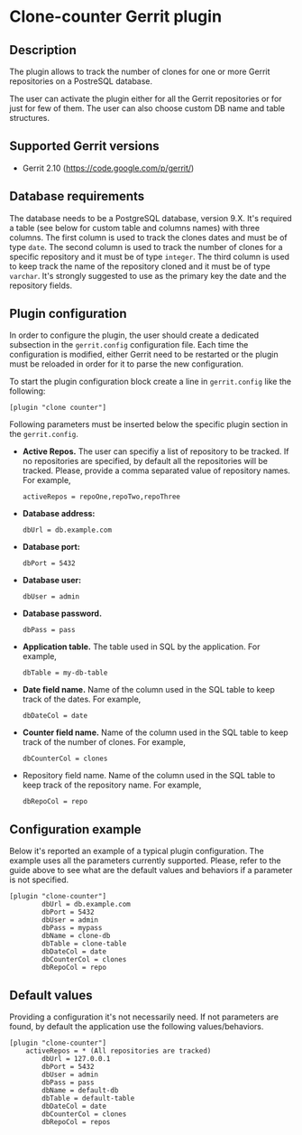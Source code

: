 Clone-counter Gerrit plugin
=========================================

Description
-----------
The plugin allows to track the number of clones for one or more Gerrit repositories on a PostreSQL database.

The user can activate the plugin either for all the Gerrit repositories or for just for few of them.
The user can also choose custom DB name and table structures.

Supported Gerrit versions
-------------------------
- Gerrit 2.10 (https://code.google.com/p/gerrit/)

Database requirements
---------------------
The database needs to be a PostgreSQL database, version 9.X.
It's required a table (see below for custom table and columns names) with three columns.
The first column is used to track the clones dates and must be of type `date`.
The second column is used to track the number of clones for a specific repository and it must be of type `integer`.
The third column is used to keep track the name of the repository cloned and it must be of type `varchar`.
It's strongly suggested to use as the primary key the date and the repository fields.

Plugin configuration
--------------------
In order to configure the plugin, the user should create a dedicated subsection in the `gerrit.config` configuration file.
Each time the configuration is modified, either Gerrit need to be restarted or the plugin must be reloaded in order for it
to parse the new configuration.

To start the plugin configuration block create a line in `gerrit.config` like the following:

```
[plugin "clone counter"]
```

Following parameters must be inserted below the specific plugin section in the `gerrit.config`.

- **Active Repos.**
  The user can specifiy a list of repository to be tracked. If no repositories are specified, by default all the repositories will be tracked. Please, provide a comma separated value of repository names. For example,

  ```
  activeRepos = repoOne,repoTwo,repoThree
  ```

- **Database address:**

  ```
  dbUrl = db.example.com
  ```

- **Database port:**

  ```
  dbPort = 5432
  ```

- **Database user:**

  ```
  dbUser = admin
  ```

- **Database password.**

  ```
  dbPass = pass
  ```

- **Application table.**
  The table used in SQL by the application. For example,

  ```
  dbTable = my-db-table
  ```

- **Date field name.**
  Name of the column used in the SQL table to keep track of the dates. For example,

  ```
  dbDateCol = date
  ```

- **Counter field name.**
  Name of the column used in the SQL table to keep track of the number of clones. For example,

  ```
  dbCounterCol = clones
  ```

- Repository field name. Name of the column used in the SQL table to keep track of the repository name. For example,

  ```
  dbRepoCol = repo
  ```

Configuration example
---------------------
Below it's reported an example of a typical plugin configuration.
The example uses all the parameters currently supported. Please, refer to the guide above to see what are the default values
and behaviors if a parameter is not specified.

```
[plugin "clone-counter"]
        dbUrl = db.example.com
        dbPort = 5432
        dbUser = admin
        dbPass = mypass
        dbName = clone-db
        dbTable = clone-table
        dbDateCol = date
        dbCounterCol = clones
        dbRepoCol = repo
```

Default values
--------------
Providing a configuration it's not necessarily need. If not parameters are found, by default the application use
the following values/behaviors.

```
[plugin "clone-counter"]
	activeRepos = * (All repositories are tracked)
        dbUrl = 127.0.0.1
        dbPort = 5432
        dbUser = admin
        dbPass = pass
        dbName = default-db
        dbTable = default-table
        dbDateCol = date
        dbCounterCol = clones
        dbRepoCol = repos
```
